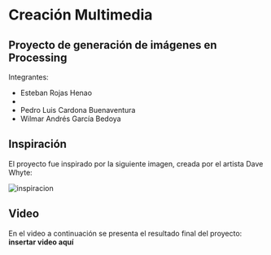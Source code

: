 # Creación Multimedia
## Proyecto de generación de imágenes en Processing

Integrantes:
- Esteban Rojas Henao
- 
- Pedro Luis Cardona Buenaventura
- Wilmar Andrés García Bedoya

## Inspiración
El proyecto fue inspirado por la siguiente imagen, creada por el artista Dave Whyte:

![inspiracion](https://i.pinimg.com/originals/9e/7a/fd/9e7afda70cde1b6bd73da5dab17a7406.gif)

## Video
En el video a continuación se presenta el resultado final del proyecto:  
**insertar video aquí**
